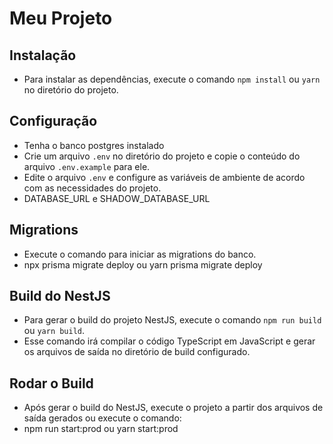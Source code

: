 # Meu Projeto

## Instalação

- Para instalar as dependências, execute o comando `npm install` ou `yarn` no diretório do projeto.

## Configuração

- Tenha o banco postgres instalado
- Crie um arquivo `.env` no diretório do projeto e copie o conteúdo do arquivo `.env.example` para ele.
- Edite o arquivo `.env` e configure as variáveis de ambiente de acordo com as necessidades do projeto.
- DATABASE_URL e SHADOW_DATABASE_URL

## Migrations

- Execute o comando para iniciar as migrations do banco.
- npx prisma migrate deploy ou yarn prisma migrate deploy

## Build do NestJS

- Para gerar o build do projeto NestJS, execute o comando `npm run build` ou `yarn build`.
- Esse comando irá compilar o código TypeScript em JavaScript e gerar os arquivos de saída no diretório de build configurado.

## Rodar o Build

- Após gerar o build do NestJS, execute o projeto a partir dos arquivos de saída gerados ou execute o comando:
- npm run start:prod ou yarn start:prod